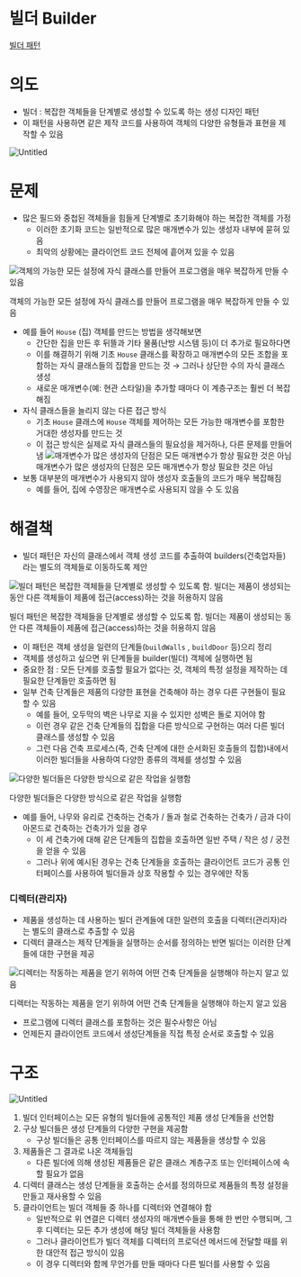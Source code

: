 # 빌더 Builder

[빌더 패턴](https://refactoring.guru/ko/design-patterns/builder)

# 의도

- 빌더 : 복잡한 객체들을 단계별로 생성할 수 있도록 하는 생성 디자인 패턴
- 이 패턴을 사용하면 같은 제작 코드를 사용하여 객체의 다양한 유형들과 표현을 제작할 수 있음

![Untitled](%E1%84%87%E1%85%B5%E1%86%AF%E1%84%83%E1%85%A5%20Builder%20a324a8e155c74c1a967ef5771da9978e/Untitled.png)

# 문제

- 많은 필드와 중첩된 객체들을 힘들게 단계별로 초기화해야 하는 복잡한 객체를 가정
  - 이러한 초기화 코드는 일반적으로 많은 매개변수가 있는 생성자 내부에 묻혀 있음
  - 최악의 상황에는 클라이언트 코드 전체에 흩어져 있을 수 있음

![객체의 가능한 모든 설정에 자식 클래스를 만들어 프로그램을 매우 복잡하게 만들 수 있음](%E1%84%87%E1%85%B5%E1%86%AF%E1%84%83%E1%85%A5%20Builder%20a324a8e155c74c1a967ef5771da9978e/Untitled%201.png)

객체의 가능한 모든 설정에 자식 클래스를 만들어 프로그램을 매우 복잡하게 만들 수 있음

- 예를 들어 `House` (집) 객체를 만드는 방법을 생각해보면
  - 간단한 집을 만든 후 뒤뜰과 기타 물품(난방 시스템 등)이 더 추가로 필요하다면
  - 이를 해결하기 위해 기초 `House` 클래스를 확장하고 매개변수의 모든 조합을 포함하는 자식 클래스들의 집합을 만드는 것 → 그러나 상단한 수의 자식 클래스 생성
  - 새로운 매개변수(예: 현관 스타일)을 추가할 때마다 이 계층구조는 훨씬 더 복잡해짐
- 자식 클래스들을 늘리지 않는 다른 접근 방식
  - 기초 `House` 클래스에 `House` 객체를 제어하는 모든 가능한 매개변수를 포함한 거대한 생성자를 만드는 것
  - 이 접근 방식은 실제로 자식 클래스들의 필요성을 제거하나, 다른 문제를 만들어 냄
  ![매개변수가 많은 생성자의 단점은 모든 매개변수가 항상 필요한 것은 아님](%E1%84%87%E1%85%B5%E1%86%AF%E1%84%83%E1%85%A5%20Builder%20a324a8e155c74c1a967ef5771da9978e/Untitled%202.png)
  매개변수가 많은 생성자의 단점은 모든 매개변수가 항상 필요한 것은 아님
- 보통 대부분의 매개변수가 사용되지 않아 생성자 호출들의 코드가 매우 복잡해짐
  - 예를 들어, 집에 수영장은 매개변수로 사용되지 않을 수 도 있음

# 해결책

- 빌더 패턴은 자신의 클래스에서 객체 생성 코드를 추출하여 builders(건축업자들)라는 별도의 객체들로 이동하도록 제안

![빌더 패턴은 복잡한 객체들을 단계별로 생성할 수 있도록 함. 빌더는 제품이 생성되는 동안 다른 객체들이 제품에 접근(access)하는 것을 허용하지 않음](%E1%84%87%E1%85%B5%E1%86%AF%E1%84%83%E1%85%A5%20Builder%20a324a8e155c74c1a967ef5771da9978e/Untitled%203.png)

빌더 패턴은 복잡한 객체들을 단계별로 생성할 수 있도록 함. 빌더는 제품이 생성되는 동안 다른 객체들이 제품에 접근(access)하는 것을 허용하지 않음

- 이 패턴은 객체 생성을 일련의 단계들(`buildWalls` , `buildDoor` 등)으리 정리
- 객체를 생성하고 싶으면 위 단계들을 builder(빌더) 객체에 실행하면 됨
- 중요한 점 : 모든 단계를 호출할 필요가 없다는 것, 객체의 특정 설정을 제작하는 데 필요한 단계들만 호출하면 됨
- 일부 건축 단계들은 제품의 다양한 표현을 건축해야 하는 경우 다른 구현들이 필요할 수 있음
  - 예를 들어, 오두막의 벽은 나무로 지을 수 있지만 성벽은 돌로 지어야 함
  - 이런 경우 같은 건축 단계들의 집합을 다른 방식으로 구현하는 여러 다른 빌더 클래스를 생성할 수 있음
  - 그런 다음 건축 프로세스(즉, 건축 단계에 대한 순서화된 호출들의 집합)내에서 이러한 빌더들을 사용하여 다양한 종류의 객체를 생성할 수 있음

![다양한 빌더들은 다양한 방식으로 같은 작업을 실행함](%E1%84%87%E1%85%B5%E1%86%AF%E1%84%83%E1%85%A5%20Builder%20a324a8e155c74c1a967ef5771da9978e/Untitled%204.png)

다양한 빌더들은 다양한 방식으로 같은 작업을 실행함

- 예를 들어, 나무와 유리로 건축하는 건축가 / 돌과 철로 건축하는 건축가 / 금과 다이아몬드로 건축하는 건축가가 있을 경우
  - 이 세 건축가에 대해 같은 단계들의 집합을 호출하면 일반 주택 / 작은 성 / 궁전을 얻을 수 있음
  - 그러나 위에 예시된 경우는 건축 단계들을 호출하는 클라이언트 코드가 공통 인터페이스를 사용하여 빌더들과 상호 작용할 수 있는 경우에만 작동

### 디렉터(관리자)

- 제품을 생성하는 데 사용하는 빌더 관계들에 대한 일련의 호출을 디렉터(관리자)라는 별도의 클래스로 추출할 수 있음
- 디렉터 클래스는 제작 단계들을 실행하는 순서를 정의하는 반면 빌더는 이러한 단계들에 대한 구현을 제공

![디렉터는 작동하는 제품을 얻기 위하여 어떤 건축 단계들을 실행해야 하는지 알고 있음](%E1%84%87%E1%85%B5%E1%86%AF%E1%84%83%E1%85%A5%20Builder%20a324a8e155c74c1a967ef5771da9978e/Untitled%205.png)

디렉터는 작동하는 제품을 얻기 위하여 어떤 건축 단계들을 실행해야 하는지 알고 있음

- 프로그램에 디렉터 클래스를 포함하는 것은 필수사항은 아님
- 언제든지 클라이언트 코드에서 생성단계들을 직접 특정 순서로 호출할 수 있음

# 구조

![Untitled](%E1%84%87%E1%85%B5%E1%86%AF%E1%84%83%E1%85%A5%20Builder%20a324a8e155c74c1a967ef5771da9978e/Untitled%206.png)

1. 빌더 인터페이스는 모든 유형의 빌더들에 공통적인 제품 생성 단계들을 선언함
2. 구상 빌더들은 생성 단계들의 다양한 구현을 제공함
   - 구상 빌더들은 공통 인터페이스를 따르지 않는 제품들을 생상할 수 있음
3. 제품들은 그 결과로 나온 객체들임
   - 다른 빌더에 의해 생성된 제품들은 같은 클래스 계층구조 또는 인터페이스에 속할 필요가 없음
4. 디렉터 클래스는 생성 단계들을 호출하는 순서를 정의하므로 제품들의 특정 설정을 만들고 재사용할 수 있음
5. 클라이언트는 빌더 객체들 중 하나를 디렉터와 연결해야 함
   - 일반적으로 위 연결은 디렉터 생성자의 매개변수들을 통해 한 번만 수행되며, 그 후 디렉터는 모든 추가 생성에 해당 빌더 객체들을 사용함
   - 그러나 클라이언트가 빌더 객체를 디렉터의 프로덕션 메서드에 전달할 때를 위한 대안적 접근 방식이 있음
   - 이 경우 디렉터와 함께 무언가를 만들 때마다 다른 빌더를 사용할 수 있음
